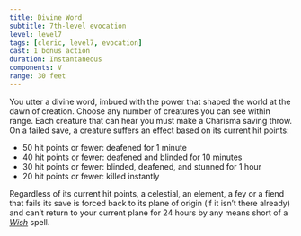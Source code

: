 ```yaml
---
title: Divine Word
subtitle: 7th-level evocation
level: level7
tags: [cleric, level7, evocation]
cast: 1 bonus action
duration: Instantaneous
components: V
range: 30 feet
---
```

You utter a divine word, imbued with the power that shaped the world at the dawn of creation. Choose any number of creatures you can see within range. Each creature that can hear you must make a Charisma saving throw. On a failed save, a creature suffers an effect based on its current hit points:

* 50 hit points or fewer: deafened for 1 minute
* 40 hit points or fewer: deafened and blinded for 10 minutes
* 30 hit points or fewer: blinded, deafened, and stunned for 1 hour
* 20 hit points or fewer: killed instantly

Regardless of its current hit points, a celestial, an element, a fey or a fiend that fails its save is forced back to its plane of origin (if it isn’t there already) and can’t return to your current plane for 24 hours by any means short of a *[Wish](wish)* spell.